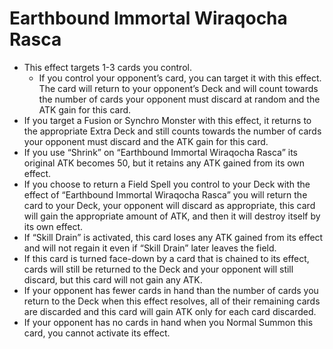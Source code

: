 # Earthbound Immortal Wiraqocha Rasca

*   This effect targets 1-3 cards you control.
    *   If you control your opponent’s card, you can target it with this effect. The card will return to your opponent’s Deck and will count towards the number of cards your opponent must discard at random and the ATK gain for this card.
*   If you target a Fusion or Synchro Monster with this effect, it returns to the appropriate Extra Deck and still counts towards the number of cards your opponent must discard and the ATK gain for this card.
*   If you use “Shrink” on “Earthbound Immortal Wiraqocha Rasca” its original ATK becomes 50, but it retains any ATK gained from its own effect.
*   If you choose to return a Field Spell you control to your Deck with the effect of “Earthbound Immortal Wiraqocha Rasca” you will return the card to your Deck, your opponent will discard as appropriate, this card will gain the appropriate amount of ATK, and then it will destroy itself by its own effect.
*   If “Skill Drain” is activated, this card loses any ATK gained from its effect and will not regain it even if “Skill Drain” later leaves the field.
*   If this card is turned face-down by a card that is chained to its effect, cards will still be returned to the Deck and your opponent will still discard, but this card will not gain any ATK.
*   If your opponent has fewer cards in hand than the number of cards you return to the Deck when this effect resolves, all of their remaining cards are discarded and this card will gain ATK only for each card discarded.
*   If your opponent has no cards in hand when you Normal Summon this card, you cannot activate its effect.
